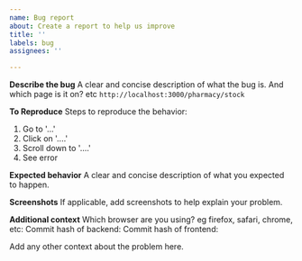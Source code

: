 ```yaml
---
name: Bug report
about: Create a report to help us improve
title: ''
labels: bug
assignees: ''

---
```


**Describe the bug**
A clear and concise description of what the bug is. And which page is it on? etc `http://localhost:3000/pharmacy/stock`

**To Reproduce**
Steps to reproduce the behavior:
1. Go to '...'
2. Click on '....'
3. Scroll down to '....'
4. See error

**Expected behavior**
A clear and concise description of what you expected to happen.

**Screenshots**
If applicable, add screenshots to help explain your problem.

**Additional context**
Which browser are you using? eg firefox, safari, chrome, etc:
Commit hash of backend:
Commit hash of frontend:

Add any other context about the problem here.
